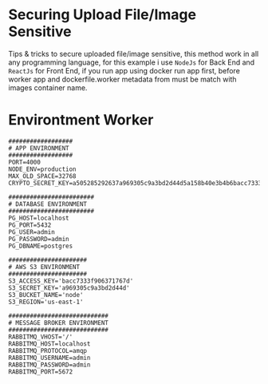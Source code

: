 # Securing Upload File/Image Sensitive

Tips &amp; tricks to secure uploaded file/image sensitive, this method work in all any programming language, for this example i use `NodeJs` for Back End and `ReactJs` for Front End, if you run app using docker run app first, before worker app and
dockerfile.worker metadata from must be match with images container name.

# Environtment Worker

```env
##################
# APP ENVIRONMENT
##################
PORT=4000
NODE_ENV=production
MAX_OLD_SPACE=32768
CRYPTO_SECRET_KEY=a505285292637a969305c9a3bd2d44d5a158b40e3b4b6bacc7333f906371767d

########################
# DATABASE ENVIRONMENT
########################
PG_HOST=localhost
PG_PORT=5432
PG_USER=admin
PG_PASSWORD=admin
PG_DBNAME=postgres

######################
# AWS S3 ENVIRONMENT
######################
S3_ACCESS_KEY='bacc7333f906371767d'
S3_SECRET_KEY='a969305c9a3bd2d44d'
S3_BUCKET_NAME='node'
S3_REGION='us‑east‑1'

############################
# MESSAGE BROKER ENVIRONMENT
############################
RABBITMQ_VHOST='/'
RABBITMQ_HOST=localhost
RABBITMQ_PROTOCOL=amqp
RABBITMQ_USERNAME=admin
RABBITMQ_PASSWORD=admin
RABBITMQ_PORT=5672
```

